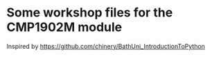 # Some workshop files for the CMP1902M module 


Inspired by https://github.com/chinery/BathUni_IntroductionToPython
